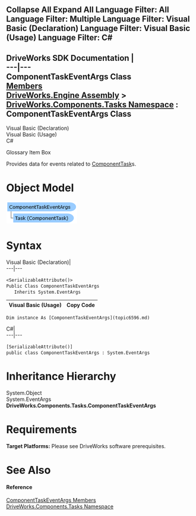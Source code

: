 Collapse All Expand All Language Filter: All  Language Filter: Multiple  Language Filter: Visual Basic (Declaration) Language Filter: Visual Basic (Usage) Language Filter: C#  
---  
DriveWorks SDK Documentation  |   
---|---  
ComponentTaskEventArgs Class   
[Members](topic6597.md)   
[DriveWorks.Engine Assembly](topic2156.md) > [DriveWorks.Components.Tasks Namespace](topic6391.md) : ComponentTaskEventArgs Class  
---  
  
Visual Basic (Declaration)    
Visual Basic (Usage)    
C# 

Glossary Item Box

Provides data for events related to [ComponentTask](topic6407.md)s. 

# Object Model

![](dotnetdiagramimages/image344.png)

# Syntax

Visual Basic (Declaration)|   
---|---  
      
    
    <SerializableAttribute()>
    Public Class ComponentTaskEventArgs 
       Inherits System.EventArgs  
  
Visual Basic (Usage)| Copy Code  
---|---  
      
    
    Dim instance As [ComponentTaskEventArgs](topic6596.md)  
  
C#|   
---|---  
      
    
    [SerializableAttribute()]
    public class ComponentTaskEventArgs : System.EventArgs   
  
# Inheritance Hierarchy

System.Object  
System.EventArgs  
**DriveWorks.Components.Tasks.ComponentTaskEventArgs**  


# Requirements

**Target Platforms:** Please see DriveWorks software prerequisites.

# See Also

#### Reference

[ComponentTaskEventArgs Members](topic6597.md)   
[DriveWorks.Components.Tasks Namespace](topic6391.md)


